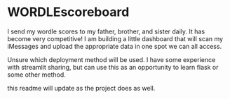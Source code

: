 # WORDLEscoreboard
I send my wordle scores to my father, brother, and sister daily. It has become very competitive! I am building a little dashboard that will scan my iMessages and upload the appropriate data in one spot we can all access.

Unsure which deployment method will be used. I have some experience with streamlit sharing, but can use this as an opportunity to learn flask or some other method.

this readme will update as the project does as well. 
